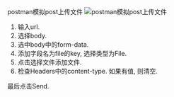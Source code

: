 postman模拟post上传文件
![postman模拟post上传文件](https://github.com/guokangf/JavaScriptRecord/blob/master/images/postman_post_uploadFile.png) </br>

1. 输入url.
2. 选择body.
3. 选中body中的form-data.
4. 添加字段名为file的key, 选择类型为File.
5. 点击选择文件添加文件.
6. 检查Headers中的content-type. 如果有值, 则清空.

最后点击Send.